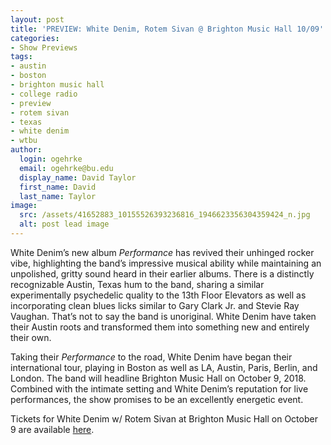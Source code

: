 ```yaml
---
layout: post
title: 'PREVIEW: White Denim, Rotem Sivan @ Brighton Music Hall 10/09'
categories:
- Show Previews
tags:
- austin
- boston
- brighton music hall
- college radio
- preview
- rotem sivan
- texas
- white denim
- wtbu
author:
  login: ogehrke
  email: ogehrke@bu.edu
  display_name: David Taylor
  first_name: David
  last_name: Taylor
image:
  src: /assets/41652883_10155526393236816_1946623356304359424_n.jpg
  alt: post lead image
---
```

White Denim’s new album _Performance_ has revived their unhinged rocker vibe, highlighting the band’s impressive musical ability while maintaining an unpolished, gritty sound heard in their earlier albums. There is a distinctly recognizable Austin, Texas hum to the band, sharing a similar experimentally psychedelic quality to the 13th Floor Elevators as well as incorporating clean blues licks similar to Gary Clark Jr. and Stevie Ray Vaughan. That’s not to say the band is unoriginal. White Denim have taken their Austin roots and transformed them into something new and entirely their own.

Taking their _Performance_ to the road, White Denim have began their international tour, playing in Boston as well as LA, Austin, Paris, Berlin, and London. The band will headline Brighton Music Hall on October 9, 2018. Combined with the intimate setting and White Denim’s reputation for live performances, the show promises to be an excellently energetic event.

Tickets for White Denim w/ Rotem Sivan at Brighton Music Hall on October 9 are available [here](https://www1.ticketmaster.com/white-denim-boston-massachusetts-10-09-2018/event/010054A7DE87E29C?artistid=1252082&majorcatid=10001&minorcatid=1).
